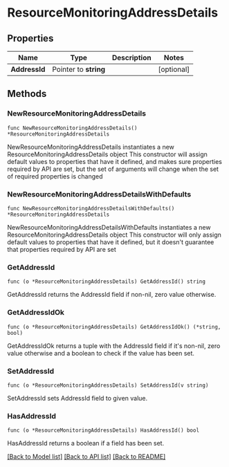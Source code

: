# ResourceMonitoringAddressDetails

## Properties

Name | Type | Description | Notes
------------ | ------------- | ------------- | -------------
**AddressId** | Pointer to **string** |  | [optional] 

## Methods

### NewResourceMonitoringAddressDetails

`func NewResourceMonitoringAddressDetails() *ResourceMonitoringAddressDetails`

NewResourceMonitoringAddressDetails instantiates a new ResourceMonitoringAddressDetails object
This constructor will assign default values to properties that have it defined,
and makes sure properties required by API are set, but the set of arguments
will change when the set of required properties is changed

### NewResourceMonitoringAddressDetailsWithDefaults

`func NewResourceMonitoringAddressDetailsWithDefaults() *ResourceMonitoringAddressDetails`

NewResourceMonitoringAddressDetailsWithDefaults instantiates a new ResourceMonitoringAddressDetails object
This constructor will only assign default values to properties that have it defined,
but it doesn't guarantee that properties required by API are set

### GetAddressId

`func (o *ResourceMonitoringAddressDetails) GetAddressId() string`

GetAddressId returns the AddressId field if non-nil, zero value otherwise.

### GetAddressIdOk

`func (o *ResourceMonitoringAddressDetails) GetAddressIdOk() (*string, bool)`

GetAddressIdOk returns a tuple with the AddressId field if it's non-nil, zero value otherwise
and a boolean to check if the value has been set.

### SetAddressId

`func (o *ResourceMonitoringAddressDetails) SetAddressId(v string)`

SetAddressId sets AddressId field to given value.

### HasAddressId

`func (o *ResourceMonitoringAddressDetails) HasAddressId() bool`

HasAddressId returns a boolean if a field has been set.


[[Back to Model list]](../README.md#documentation-for-models) [[Back to API list]](../README.md#documentation-for-api-endpoints) [[Back to README]](../README.md)


